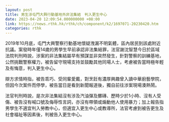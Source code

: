 ```yaml
---
layout: post
title: 男生涉屯門大興行動基地外非法集結　判入更生中心
date: 2023-04-20 12:09:54.000000000 +08:00
link: https://news.rthk.hk/rthk/ch/component/k2/1697071-20230420.htm
categories: rthk
---
```


2019年10月底，屯門大興警察行動基地懷疑洩漏不明氣體，區內居民到該處附近抗議。案發時年僅14歲的男學生早前承認非法集結罪，法官謝沈智慧今日於區域法院判刑時說，涉案的非法集結屬早有預謀並非突然發生，針對警察的訓練基地，公然挑戰警察權力，被告留守現場支持並鼓勵其他同場人士，考慮被告當時極年輕及有悔意，判入更生中心。

辯方求情時指，被告乖巧、受同輩愛戴，對烹飪有濃厚興趣曾入讀中華廚藝學院，但因今次案件而停學，被告當日是看到新聞報道後，獨自前往涉案現場湊熱鬧。

法官判刑時說，是次非法集結沒有涉及汽油彈及擲磚、歷時少於1小時、沒有人受傷、被告沒有喊口號及侮辱性言詞，亦沒有帶領或煽動他人使用暴力；加上報告指男學生不適宜判入勞教中心，但適宜入更生中心或教導所，法官考慮到被告更生及社會福祉等因素後，判被告入更生中心。

